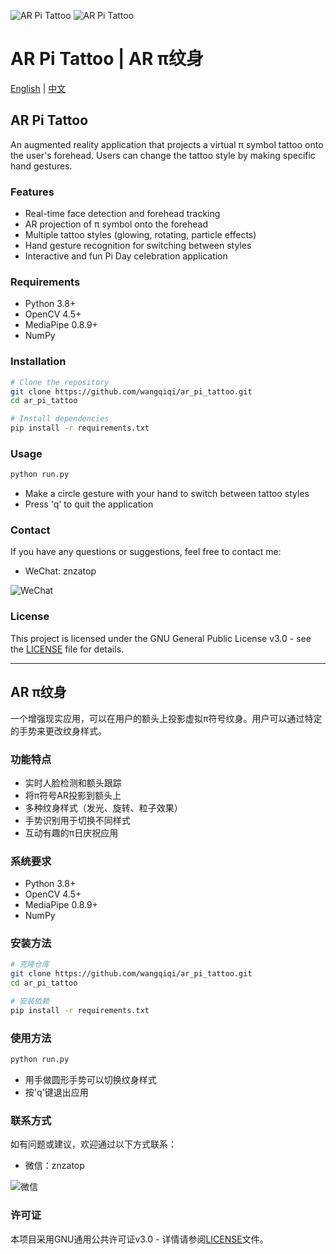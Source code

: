 ![AR Pi Tattoo](https://github.com/wangqiqi/interesting_assets/raw/main/images/ar_pi_1.png)
![AR Pi Tattoo](https://github.com/wangqiqi/interesting_assets/raw/main/images/ar_pi_2.png)

# AR Pi Tattoo | AR π纹身

[English](#english) | [中文](#中文)

<a name="english"></a>
## AR Pi Tattoo

An augmented reality application that projects a virtual π symbol tattoo onto the user's forehead. Users can change the tattoo style by making specific hand gestures.

### Features

- Real-time face detection and forehead tracking
- AR projection of π symbol onto the forehead
- Multiple tattoo styles (glowing, rotating, particle effects)
- Hand gesture recognition for switching between styles
- Interactive and fun Pi Day celebration application

### Requirements

- Python 3.8+
- OpenCV 4.5+
- MediaPipe 0.8.9+
- NumPy

### Installation

```bash
# Clone the repository
git clone https://github.com/wangqiqi/ar_pi_tattoo.git
cd ar_pi_tattoo

# Install dependencies
pip install -r requirements.txt
```

### Usage

```bash
python run.py
```

- Make a circle gesture with your hand to switch between tattoo styles
- Press 'q' to quit the application

### Contact

If you have any questions or suggestions, feel free to contact me:

- WeChat: znzatop

![WeChat](https://github.com/wangqiqi/interesting_assets/raw/main/images/wechat.jpg)

### License

This project is licensed under the GNU General Public License v3.0 - see the [LICENSE](LICENSE) file for details.

---

<a name="中文"></a>
## AR π纹身

一个增强现实应用，可以在用户的额头上投影虚拟π符号纹身。用户可以通过特定的手势来更改纹身样式。

### 功能特点

- 实时人脸检测和额头跟踪
- 将π符号AR投影到额头上
- 多种纹身样式（发光、旋转、粒子效果）
- 手势识别用于切换不同样式
- 互动有趣的π日庆祝应用

### 系统要求

- Python 3.8+
- OpenCV 4.5+
- MediaPipe 0.8.9+
- NumPy

### 安装方法

```bash
# 克隆仓库
git clone https://github.com/wangqiqi/ar_pi_tattoo.git
cd ar_pi_tattoo

# 安装依赖
pip install -r requirements.txt
```

### 使用方法

```bash
python run.py
```

- 用手做圆形手势可以切换纹身样式
- 按'q'键退出应用

### 联系方式

如有问题或建议，欢迎通过以下方式联系：

- 微信：znzatop

![微信](https://github.com/wangqiqi/interesting_assets/raw/main/images/wechat.jpg)

### 许可证

本项目采用GNU通用公共许可证v3.0 - 详情请参阅[LICENSE](LICENSE)文件。 